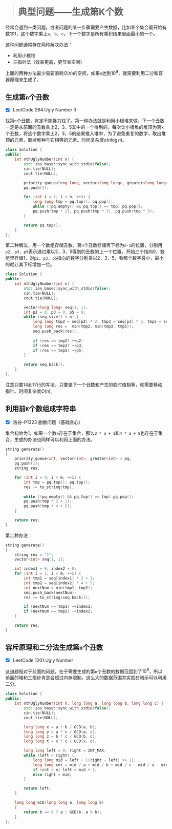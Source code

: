 > # 典型问题——生成第K个数

经常会遇到一类问题，或者问题的某一步骤需要产生数据，比如某个集合最开始有数字1，这个数字乘上`a, b, c`，下一个数字是所有乘积结果里面最小的一个。

这种问题通常存在两种解决办法：

* 利用小根堆
* 三指针法（效率更高，更节省空间）

上面的两种方法最少需要消耗$O(n)$的空间，如果`n`达到$10^9$，就需要利用二分和容器原理来生成了。

## 生成第`n`个丑数

- [x] LeetCode 264.Ugly Number II

找第`n`个丑数，肯定不能暴力找了。第一种办法就是利用小根堆来做。下一个丑数一定是从前面的丑数乘上2，3，5其中的一个得到的，每次让小根堆的堆顶为第`k`个丑数，将这个数字乘上2，3，5的结果推入堆中，为了避免重复的数字，取出堆顶的元素，删掉堆种与它相等的元素。时间复杂度$o(n \log n)$。

```c++
class Solution {
public:
    int nthUglyNumber(int n) {
        std::ios_base::sync_with_stdio(false);
		cin.tie(NULL);
		cout.tie(NULL);

        priority_queue<long long, vector<long long>, greater<long long>> pq;
        pq.push(1);

        for (int i = 1; i < n; ++i) {
            long long tmp = pq.top(); pq.pop();
            while (!pq.empty() && pq.top() == tmp) pq.pop();
            pq.push(tmp * 2), pq.push(tmp * 3), pq.push(tmp * 5);
        }

        return pq.top();
    }
};
```

第二种解法，用一个数组存储丑数，第`n`个丑数存储再下标为`n-1`的位置，分别用`p2, p3, p5`表示通过乘以2，3，5得到的丑数的上一个位置，开始三个指向0，数组里存储1，对`p2, p3, p5`指向的数字分别乘以2，3，5，看那个数字最小，最小的就让其下标增加一位。

```c++
class Solution {
public:
    int nthUglyNumber(int n) {
        std::ios_base::sync_with_stdio(false);
		cin.tie(NULL);
		cout.tie(NULL);

        vector<long long> seq(1, 1);
        int p2 = 0, p3 = 0, p5 = 0;
        while (seq.size() < n) {
            long long tmp2 = seq[p2] * 2, tmp3 = seq[p3] * 3, tmp5 = seq[p5] * 5;
            long long res =  min(tmp2, min(tmp3, tmp5));
            seq.push_back(res);
            
            if (res == tmp2) ++p2;
            if (res == tmp3) ++p3;
            if (res == tmp5) ++p5;
        }
        
        return seq.back();
    }
};
```

注意只要14到17行的写法，只要是下一个丑数和产生的临时值相等，就需要移动指针。时间复杂度$O(n)$。

## 利用前`K`个数组成字符串

- [x]  洛谷-P1323 删数问题（基础贪心）

集合初始为1，如果一个数`a`存在于集合，那么`2 * a + 1`和`4 * a + 5`也存在于集合，生成的办法也同样可以利用上面的办法。

```c++
string generate()
{
	priority_queue<int, vector<int>, greater<int> > pq;
	pq.push(1);
	string res;

	for (int i = 0; i < m; ++i) {
		int tmp = pq.top(); pq.top();
		res += to_string(tmp);
		
		while (!pq.empty() && pq.top() == tmp) pq.pop();
		pq.push(tmp * 2 + 1);
		pq.push(tmp * 4 + 5);
	}

	return res;
}
```

第二种办法：

```c++
string generate()
{
	string res = "1";
	vector<int> seq(1, 1);

	int index1 = 0, index2 = 0;
	for (int i = 1; i < m; ++i) {
		int tmp1 = seq[index1] * 2 + 1;
		int tmp2 = seq[index2] * 4 + 5;
		int nextNum = min(tmp1, tmp2);
		seq.push_back(nextNum);
		res += to_string(seq.back());

		if (nextNum == tmp1) ++index1;
		if (nextNum == tmp2) ++index2;
	}

	return res;
}

```

## 容斥原理和二分法生成第`n`个丑数

- [x] LeetCode 1201.Ugly Number

这道题相对于前面的问题，在于需要生成的第`n`个丑数的数据范围到了$10^9$，所以前面的堆和三指针肯定会超过内存限制，这么大的数据范围其实就在暗示可以利用二分。

```c++
class Solution {
public:
    int nthUglyNumber(int n, long long a, long long b, long long c) {
        std::ios_base::sync_with_stdio(false);
		cin.tie(NULL);
		cout.tie(NULL);

        long long x = a * b / GCD(a, b);
        long long y = a * c / GCD(a, c);
        long long z = b * c / GCD(b, c);
        long long t = x * c / GCD(x, c);

        long long left = 0, right = INT_MAX;
        while (left < right) {
            long long mid = left + ((right - left) >> 1);
            long long cnt = mid / a + mid / b + mid / c - mid / x - mid / y - mid / z + mid / t;
            if (cnt < n) left = mid + 1;
            else right = mid;
        }

        return left;
    }

    long long GCD(long long a, long long b)
    {
        return b == 0 ? a : GCD(b, a % b);
    }
};
```

